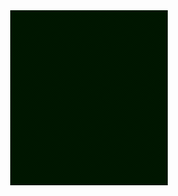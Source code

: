 <style>
.bg { 
  background-image: url("https://raw.githubusercontent.com/slouchd/slouchd/main/bg.png");
}
</style>
<div class="bg" align="center">
   <img src="https://raw.githubusercontent.com/slouchd/slouchd/main/slouch-glider.gif" width="50%" height="50%">
</div>
